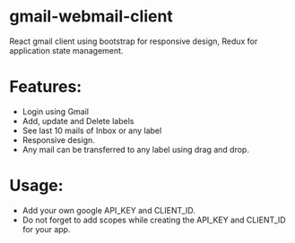 # gmail-webmail-client
React gmail client using bootstrap for responsive design, Redux for application state management.

# Features:

* Login using Gmail
* Add, update and Delete labels
* See last 10 mails of Inbox or any label
* Responsive design.
* Any mail can be transferred to any label using drag and drop.

# Usage:

* Add your own google API_KEY and CLIENT_ID.
* Do not forget to add scopes while creating the API_KEY and CLIENT_ID for your app. 
